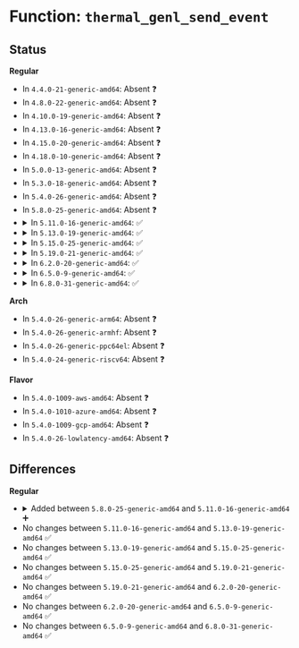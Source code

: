 # Function: <code>thermal_genl_send_event</code>

## Status
<b>Regular</b>
<ul>
<li>
In <code>4.4.0-21-generic-amd64</code>: Absent ❓
</li>
<li>
In <code>4.8.0-22-generic-amd64</code>: Absent ❓
</li>
<li>
In <code>4.10.0-19-generic-amd64</code>: Absent ❓
</li>
<li>
In <code>4.13.0-16-generic-amd64</code>: Absent ❓
</li>
<li>
In <code>4.15.0-20-generic-amd64</code>: Absent ❓
</li>
<li>
In <code>4.18.0-10-generic-amd64</code>: Absent ❓
</li>
<li>
In <code>5.0.0-13-generic-amd64</code>: Absent ❓
</li>
<li>
In <code>5.3.0-18-generic-amd64</code>: Absent ❓
</li>
<li>
In <code>5.4.0-26-generic-amd64</code>: Absent ❓
</li>
<li>
In <code>5.8.0-25-generic-amd64</code>: Absent ❓
</li>
<li>
<details>
<summary>In <code>5.11.0-16-generic-amd64</code>: ✅</summary>

```c
int thermal_genl_send_event(enum thermal_genl_event event, struct param * p)
```

```json
{
  "name": "thermal_genl_send_event",
  "collision_type": "Unique Static",
  "inline_type": "No",
  "funcs": [
    {
      "addr": 18446744071588673504,
      "name": "thermal_genl_send_event",
      "external": false,
      "loc": "drivers/thermal/thermal_netlink.c:226",
      "file": "drivers/thermal/thermal_netlink.c",
      "inline": "seen, unknown",
      "caller_inline": [],
      "caller_func": [
        "drivers/thermal/thermal_netlink.c:thermal_notify_tz_gov_change",
        "drivers/thermal/thermal_netlink.c:thermal_notify_cdev_delete",
        "drivers/thermal/thermal_netlink.c:thermal_notify_cdev_add",
        "drivers/thermal/thermal_netlink.c:thermal_notify_cdev_state_update",
        "drivers/thermal/thermal_netlink.c:thermal_notify_tz_trip_change",
        "drivers/thermal/thermal_netlink.c:thermal_notify_tz_trip_delete",
        "drivers/thermal/thermal_netlink.c:thermal_notify_tz_trip_add",
        "drivers/thermal/thermal_netlink.c:thermal_notify_tz_trip_up",
        "drivers/thermal/thermal_netlink.c:thermal_notify_tz_trip_down",
        "drivers/thermal/thermal_netlink.c:thermal_notify_tz_disable",
        "drivers/thermal/thermal_netlink.c:thermal_notify_tz_enable",
        "drivers/thermal/thermal_netlink.c:thermal_notify_tz_delete",
        "drivers/thermal/thermal_netlink.c:thermal_notify_tz_create"
      ]
    }
  ],
  "symbols": [
    {
      "addr": 18446744071588673504,
      "name": "thermal_genl_send_event",
      "section": ".text",
      "bind": "STB_LOCAL",
      "size": 285
    }
  ]
}
```
</details>
</li>
<li>
<details>
<summary>In <code>5.13.0-19-generic-amd64</code>: ✅</summary>

```c
int thermal_genl_send_event(enum thermal_genl_event event, struct param * p)
```

```json
{
  "name": "thermal_genl_send_event",
  "collision_type": "Unique Static",
  "inline_type": "No",
  "funcs": [
    {
      "addr": 18446744071588556096,
      "name": "thermal_genl_send_event",
      "external": false,
      "loc": "drivers/thermal/thermal_netlink.c:226",
      "file": "drivers/thermal/thermal_netlink.c",
      "inline": "seen, unknown",
      "caller_inline": [],
      "caller_func": [
        "drivers/thermal/thermal_netlink.c:thermal_notify_tz_gov_change",
        "drivers/thermal/thermal_netlink.c:thermal_notify_cdev_delete",
        "drivers/thermal/thermal_netlink.c:thermal_notify_cdev_add",
        "drivers/thermal/thermal_netlink.c:thermal_notify_cdev_state_update",
        "drivers/thermal/thermal_netlink.c:thermal_notify_tz_trip_change",
        "drivers/thermal/thermal_netlink.c:thermal_notify_tz_trip_delete",
        "drivers/thermal/thermal_netlink.c:thermal_notify_tz_trip_add",
        "drivers/thermal/thermal_netlink.c:thermal_notify_tz_trip_up",
        "drivers/thermal/thermal_netlink.c:thermal_notify_tz_trip_down",
        "drivers/thermal/thermal_netlink.c:thermal_notify_tz_disable",
        "drivers/thermal/thermal_netlink.c:thermal_notify_tz_enable",
        "drivers/thermal/thermal_netlink.c:thermal_notify_tz_delete",
        "drivers/thermal/thermal_netlink.c:thermal_notify_tz_create"
      ]
    }
  ],
  "symbols": [
    {
      "addr": 18446744071588556096,
      "name": "thermal_genl_send_event",
      "section": ".text",
      "bind": "STB_LOCAL",
      "size": 284
    }
  ]
}
```
</details>
</li>
<li>
<details>
<summary>In <code>5.15.0-25-generic-amd64</code>: ✅</summary>

```c
int thermal_genl_send_event(enum thermal_genl_event event, struct param * p)
```

```json
{
  "name": "thermal_genl_send_event",
  "collision_type": "Unique Static",
  "inline_type": "No",
  "funcs": [
    {
      "addr": 18446744071589229920,
      "name": "thermal_genl_send_event",
      "external": false,
      "loc": "drivers/thermal/thermal_netlink.c:226",
      "file": "drivers/thermal/thermal_netlink.c",
      "inline": "seen, unknown",
      "caller_inline": [],
      "caller_func": [
        "drivers/thermal/thermal_netlink.c:thermal_notify_tz_gov_change",
        "drivers/thermal/thermal_netlink.c:thermal_notify_cdev_delete",
        "drivers/thermal/thermal_netlink.c:thermal_notify_cdev_add",
        "drivers/thermal/thermal_netlink.c:thermal_notify_cdev_state_update",
        "drivers/thermal/thermal_netlink.c:thermal_notify_tz_trip_change",
        "drivers/thermal/thermal_netlink.c:thermal_notify_tz_trip_delete",
        "drivers/thermal/thermal_netlink.c:thermal_notify_tz_trip_add",
        "drivers/thermal/thermal_netlink.c:thermal_notify_tz_trip_up",
        "drivers/thermal/thermal_netlink.c:thermal_notify_tz_trip_down",
        "drivers/thermal/thermal_netlink.c:thermal_notify_tz_disable",
        "drivers/thermal/thermal_netlink.c:thermal_notify_tz_enable",
        "drivers/thermal/thermal_netlink.c:thermal_notify_tz_delete",
        "drivers/thermal/thermal_netlink.c:thermal_notify_tz_create"
      ]
    }
  ],
  "symbols": [
    {
      "addr": 18446744071589229920,
      "name": "thermal_genl_send_event",
      "section": ".text",
      "bind": "STB_LOCAL",
      "size": 322
    }
  ]
}
```
</details>
</li>
<li>
<details>
<summary>In <code>5.19.0-21-generic-amd64</code>: ✅</summary>

```c
int thermal_genl_send_event(enum thermal_genl_event event, struct param * p)
```

```json
{
  "name": "thermal_genl_send_event",
  "collision_type": "Unique Static",
  "inline_type": "No",
  "funcs": [
    {
      "addr": 18446744071590694256,
      "name": "thermal_genl_send_event",
      "external": false,
      "loc": "drivers/thermal/thermal_netlink.c:271",
      "file": "drivers/thermal/thermal_netlink.c",
      "inline": "seen, unknown",
      "caller_inline": [],
      "caller_func": [
        "drivers/thermal/thermal_netlink.c:thermal_genl_cpu_capability_event",
        "drivers/thermal/thermal_netlink.c:thermal_notify_tz_gov_change",
        "drivers/thermal/thermal_netlink.c:thermal_notify_cdev_delete",
        "drivers/thermal/thermal_netlink.c:thermal_notify_cdev_add",
        "drivers/thermal/thermal_netlink.c:thermal_notify_cdev_state_update",
        "drivers/thermal/thermal_netlink.c:thermal_notify_tz_trip_change",
        "drivers/thermal/thermal_netlink.c:thermal_notify_tz_trip_delete",
        "drivers/thermal/thermal_netlink.c:thermal_notify_tz_trip_add",
        "drivers/thermal/thermal_netlink.c:thermal_notify_tz_trip_up",
        "drivers/thermal/thermal_netlink.c:thermal_notify_tz_trip_down",
        "drivers/thermal/thermal_netlink.c:thermal_notify_tz_disable",
        "drivers/thermal/thermal_netlink.c:thermal_notify_tz_enable",
        "drivers/thermal/thermal_netlink.c:thermal_notify_tz_delete",
        "drivers/thermal/thermal_netlink.c:thermal_notify_tz_create"
      ]
    }
  ],
  "symbols": [
    {
      "addr": 18446744071590694256,
      "name": "thermal_genl_send_event",
      "section": ".text",
      "bind": "STB_LOCAL",
      "size": 371
    }
  ]
}
```
</details>
</li>
<li>
<details>
<summary>In <code>6.2.0-20-generic-amd64</code>: ✅</summary>

```c
int thermal_genl_send_event(enum thermal_genl_event event, struct param * p)
```

```json
{
  "name": "thermal_genl_send_event",
  "collision_type": "Unique Static",
  "inline_type": "No",
  "funcs": [
    {
      "addr": 18446744071592364624,
      "name": "thermal_genl_send_event",
      "external": false,
      "loc": "drivers/thermal/thermal_netlink.c:271",
      "file": "drivers/thermal/thermal_netlink.c",
      "inline": "seen, unknown",
      "caller_inline": [],
      "caller_func": [
        "drivers/thermal/thermal_netlink.c:thermal_genl_cpu_capability_event",
        "drivers/thermal/thermal_netlink.c:thermal_notify_tz_gov_change",
        "drivers/thermal/thermal_netlink.c:thermal_notify_cdev_delete",
        "drivers/thermal/thermal_netlink.c:thermal_notify_cdev_add",
        "drivers/thermal/thermal_netlink.c:thermal_notify_cdev_state_update",
        "drivers/thermal/thermal_netlink.c:thermal_notify_tz_trip_change",
        "drivers/thermal/thermal_netlink.c:thermal_notify_tz_trip_delete",
        "drivers/thermal/thermal_netlink.c:thermal_notify_tz_trip_add",
        "drivers/thermal/thermal_netlink.c:thermal_notify_tz_trip_up",
        "drivers/thermal/thermal_netlink.c:thermal_notify_tz_trip_down",
        "drivers/thermal/thermal_netlink.c:thermal_notify_tz_disable",
        "drivers/thermal/thermal_netlink.c:thermal_notify_tz_enable",
        "drivers/thermal/thermal_netlink.c:thermal_notify_tz_delete",
        "drivers/thermal/thermal_netlink.c:thermal_notify_tz_create"
      ]
    }
  ],
  "symbols": [
    {
      "addr": 18446744071592364624,
      "name": "thermal_genl_send_event",
      "section": ".text",
      "bind": "STB_LOCAL",
      "size": 371
    }
  ]
}
```
</details>
</li>
<li>
<details>
<summary>In <code>6.5.0-9-generic-amd64</code>: ✅</summary>

```c
int thermal_genl_send_event(enum thermal_genl_event event, struct param * p)
```

```json
{
  "name": "thermal_genl_send_event",
  "collision_type": "Unique Static",
  "inline_type": "No",
  "funcs": [
    {
      "addr": 18446744071592792096,
      "name": "thermal_genl_send_event",
      "external": false,
      "loc": "drivers/thermal/thermal_netlink.c:271",
      "file": "drivers/thermal/thermal_netlink.c",
      "inline": "seen, unknown",
      "caller_inline": [],
      "caller_func": [
        "drivers/thermal/thermal_netlink.c:thermal_genl_cpu_capability_event",
        "drivers/thermal/thermal_netlink.c:thermal_notify_tz_gov_change",
        "drivers/thermal/thermal_netlink.c:thermal_notify_cdev_delete",
        "drivers/thermal/thermal_netlink.c:thermal_notify_cdev_add",
        "drivers/thermal/thermal_netlink.c:thermal_notify_cdev_state_update",
        "drivers/thermal/thermal_netlink.c:thermal_notify_tz_trip_change",
        "drivers/thermal/thermal_netlink.c:thermal_notify_tz_trip_delete",
        "drivers/thermal/thermal_netlink.c:thermal_notify_tz_trip_add",
        "drivers/thermal/thermal_netlink.c:thermal_notify_tz_trip_up",
        "drivers/thermal/thermal_netlink.c:thermal_notify_tz_trip_down",
        "drivers/thermal/thermal_netlink.c:thermal_notify_tz_disable",
        "drivers/thermal/thermal_netlink.c:thermal_notify_tz_enable",
        "drivers/thermal/thermal_netlink.c:thermal_notify_tz_delete",
        "drivers/thermal/thermal_netlink.c:thermal_notify_tz_create"
      ]
    }
  ],
  "symbols": [
    {
      "addr": 18446744071592792096,
      "name": "thermal_genl_send_event",
      "section": ".text",
      "bind": "STB_LOCAL",
      "size": 371
    }
  ]
}
```
</details>
</li>
<li>
<details>
<summary>In <code>6.8.0-31-generic-amd64</code>: ✅</summary>

```c
int thermal_genl_send_event(enum thermal_genl_event event, struct param * p)
```

```json
{
  "name": "thermal_genl_send_event",
  "collision_type": "Unique Static",
  "inline_type": "No",
  "funcs": [
    {
      "addr": 18446744071593541328,
      "name": "thermal_genl_send_event",
      "external": false,
      "loc": "drivers/thermal/thermal_netlink.c:270",
      "file": "drivers/thermal/thermal_netlink.c",
      "inline": "seen, unknown",
      "caller_inline": [],
      "caller_func": [
        "drivers/thermal/thermal_netlink.c:thermal_genl_cpu_capability_event",
        "drivers/thermal/thermal_netlink.c:thermal_notify_tz_gov_change",
        "drivers/thermal/thermal_netlink.c:thermal_notify_cdev_delete",
        "drivers/thermal/thermal_netlink.c:thermal_notify_cdev_add",
        "drivers/thermal/thermal_netlink.c:thermal_notify_cdev_state_update",
        "drivers/thermal/thermal_netlink.c:thermal_notify_tz_trip_change",
        "drivers/thermal/thermal_netlink.c:thermal_notify_tz_trip_up",
        "drivers/thermal/thermal_netlink.c:thermal_notify_tz_trip_down",
        "drivers/thermal/thermal_netlink.c:thermal_notify_tz_disable",
        "drivers/thermal/thermal_netlink.c:thermal_notify_tz_enable",
        "drivers/thermal/thermal_netlink.c:thermal_notify_tz_delete",
        "drivers/thermal/thermal_netlink.c:thermal_notify_tz_create"
      ]
    }
  ],
  "symbols": [
    {
      "addr": 18446744071593541328,
      "name": "thermal_genl_send_event",
      "section": ".text",
      "bind": "STB_LOCAL",
      "size": 384
    }
  ]
}
```
</details>
</li>
</ul>
<b>Arch</b>
<ul>
<li>
In <code>5.4.0-26-generic-arm64</code>: Absent ❓
</li>
<li>
In <code>5.4.0-26-generic-armhf</code>: Absent ❓
</li>
<li>
In <code>5.4.0-26-generic-ppc64el</code>: Absent ❓
</li>
<li>
In <code>5.4.0-24-generic-riscv64</code>: Absent ❓
</li>
</ul>
<b>Flavor</b>
<ul>
<li>
In <code>5.4.0-1009-aws-amd64</code>: Absent ❓
</li>
<li>
In <code>5.4.0-1010-azure-amd64</code>: Absent ❓
</li>
<li>
In <code>5.4.0-1009-gcp-amd64</code>: Absent ❓
</li>
<li>
In <code>5.4.0-26-lowlatency-amd64</code>: Absent ❓
</li>
</ul>

## Differences
<b>Regular</b>
<ul>
<li>
<details>
<summary>Added between <code>5.8.0-25-generic-amd64</code> and <code>5.11.0-16-generic-amd64</code> ➕</summary>

```c
int thermal_genl_send_event(enum thermal_genl_event event, struct param * p)
```
</details>
</li>
<li>
No changes between <code>5.11.0-16-generic-amd64</code> and <code>5.13.0-19-generic-amd64</code> ✅
</li>
<li>
No changes between <code>5.13.0-19-generic-amd64</code> and <code>5.15.0-25-generic-amd64</code> ✅
</li>
<li>
No changes between <code>5.15.0-25-generic-amd64</code> and <code>5.19.0-21-generic-amd64</code> ✅
</li>
<li>
No changes between <code>5.19.0-21-generic-amd64</code> and <code>6.2.0-20-generic-amd64</code> ✅
</li>
<li>
No changes between <code>6.2.0-20-generic-amd64</code> and <code>6.5.0-9-generic-amd64</code> ✅
</li>
<li>
No changes between <code>6.5.0-9-generic-amd64</code> and <code>6.8.0-31-generic-amd64</code> ✅
</li>
</ul>
